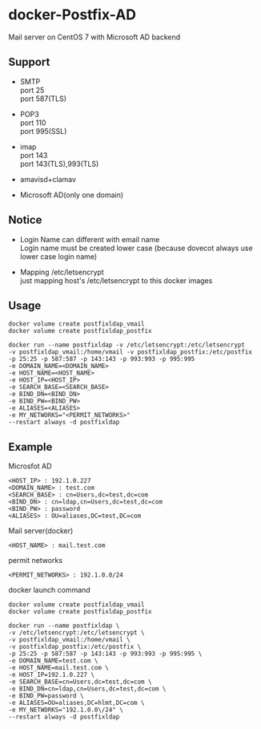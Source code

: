 docker-Postfix-AD
===================

Mail server on CentOS 7 with Microsoft AD backend

Support
----------
* SMTP    
port 25    
port 587(TLS)

* POP3    
port 110    
port 995(SSL)    

* imap    
port 143    
port 143(TLS),993(TLS)    

* amavisd+clamav    

* Microsoft AD(only one domain)

Notice
----
* Login Name can different with email name    
Login name must be created lower case (because dovecot always use lower case login name)    

* Mapping /etc/letsencrypt     
just mapping host's /etc/letsencrypt to this docker images     

Usage
-----

    docker volume create postfixldap_vmail    
    docker volume create postfixldap_postfix    

    docker run --name postfixldap -v /etc/letsencrypt:/etc/letsencrypt 
    -v postfixldap_vmail:/home/vmail -v postfixldap_postfix:/etc/postfix 
    -p 25:25 -p 587:587 -p 143:143 -p 993:993 -p 995:995 
    -e DOMAIN_NAME=<DOMAIN_NAME> 
    -e HOST_NAME=<HOST_NAME> 
    -e HOST_IP=<HOST_IP> 
    -e SEARCH_BASE=<SEARCH_BASE> 
    -e BIND_DN=<BIND_DN> 
    -e BIND_PW=<BIND_PW> 
    -e ALIASES=<ALIASES> 
    -e MY_NETWORKS="<PERMIT_NETWORKS>" 
    --restart always -d postfixldap

Example
-----
Microsfot AD    

    <HOST_IP> : 192.1.0.227
    <DOMAIN_NAME> : test.com
    <SEARCH_BASE> : cn=Users,dc=test,dc=com
    <BIND_DN> : cn=ldap,cn=Users,dc=test,dc=com
    <BIND_PW> : password
    <ALIASES> : OU=aliases,DC=test,DC=com
  
Mail server(docker)

    <HOST_NAME> : mail.test.com
    
permit networks

    <PERMIT_NETWORKS> : 192.1.0.0/24    

docker launch command

    docker volume create postfixldap_vmail    
    docker volume create postfixldap_postfix    
    
    docker run --name postfixldap \
    -v /etc/letsencrypt:/etc/letsencrypt \
    -v postfixldap_vmail:/home/vmail \
    -v postfixldap_postfix:/etc/postfix \
    -p 25:25 -p 587:587 -p 143:143 -p 993:993 -p 995:995 \
    -e DOMAIN_NAME=test.com \
    -e HOST_NAME=mail.test.com \
    -e HOST_IP=192.1.0.227 \
    -e SEARCH_BASE=cn=Users,dc=test,dc=com \
    -e BIND_DN=cn=ldap,cn=Users,dc=test,dc=com \
    -e BIND_PW=password \
    -e ALIASES=OU=aliases,DC=hlmt,DC=com \
    -e MY_NETWORKS="192.1.0.0\/24" \
    --restart always -d postfixldap 


